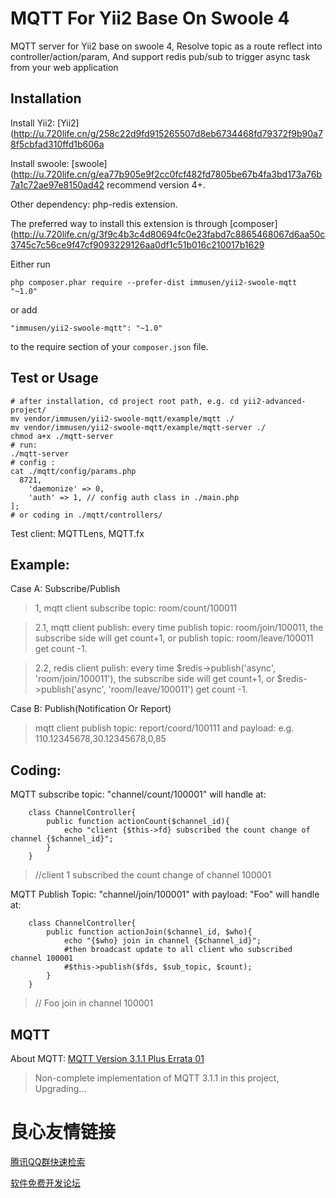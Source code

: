 MQTT For Yii2 Base On Swoole 4
==============================
MQTT server for Yii2 base on swoole 4,  Resolve topic as a route reflect into controller/action/param, And support redis pub/sub to trigger async task from your web application

Installation
------------
Install Yii2: [Yii2](http://u.720life.cn/g/258c22d9fd915265507d8eb6734468fd79372f9b90a78f5cbfad310ffd1b606a 

Install swoole: [swoole](http://u.720life.cn/g/ea77b905e9f2cc0fcf482fd7805be67b4fa3bd173a76b7a1c72ae97e8150ad42  recommend version 4+.

Other dependency: php-redis extension.

The preferred way to install this extension is through [composer](http://u.720life.cn/g/3f9c4b3c4d80694fc0e23fabd7c8865468067d6aa50c3745c7c56ce9f47cf9093229126aa0df1c51b016c210017b1629 

Either run

```
php composer.phar require --prefer-dist immusen/yii2-swoole-mqtt "~1.0"
```

or add

```
"immusen/yii2-swoole-mqtt": "~1.0"
```

to the require section of your `composer.json` file.


Test or Usage
-------------

```
# after installation, cd project root path, e.g. cd yii2-advanced-project/
mv vendor/immusen/yii2-swoole-mqtt/example/mqtt ./
mv vendor/immusen/yii2-swoole-mqtt/example/mqtt-server ./
chmod a+x ./mqtt-server
# run:
./mqtt-server
# config :
cat ./mqtt/config/params.php
  8721,
    'daemonize' => 0,
    'auth' => 1, // config auth class in ./main.php
];
# or coding in ./mqtt/controllers/
```

Test client: MQTTLens, MQTT.fx

Example:
--------
Case A: Subscribe/Publish

> 1, mqtt client subscribe topic: room/count/100011

> 2.1, mqtt client publish: every time publish topic: room/join/100011, the subscribe side will get count+1, or publish topic: room/leave/100011 get count -1.

> 2.2, redis client pulish: every time $redis->publish('async', 'room/join/100011'), the subscribe side will get count+1, or $redis->publish('async', 'room/leave/100011') get count -1.

Case B: Publish(Notification Or Report)

> mqtt client publish topic: report/coord/100111 and payload: e.g. 110.12345678,30.12345678,0,85

Coding:
------
MQTT subscribe topic:  "channel/count/100001" will handle at:
``` 
    class ChannelController{
        public function actionCount($channel_id){
            echo "client {$this->fd} subscribed the count change of channel {$channel_id}";
        }
    }
```
> //client 1 subscribed the count change of channel 100001


MQTT Publish Topic:  "channel/join/100001"  with payload: "Foo"  will handle at:
```  
    class ChannelController{
        public function actionJoin($channel_id, $who){
            echo "{$who} join in channel {$channel_id}";
            #then broadcast update to all client who subscribed channel 100001
            #$this->publish($fds, $sub_topic, $count);
        }
    }
```
> // Foo join in channel 100001

MQTT
----

About MQTT: [MQTT Version 3.1.1 Plus Errata 01](http://u.720life.cn/g/09d826cd360ea7e434660895c329fe67863e5987723bf882066774066fb40bcb4415c44540a2789797e04612d90cdce1f1c4248b42dfa34e55937913f63e5178) 

> Non-complete implementation of MQTT 3.1.1 in this project, Upgrading...



 # 良心友情链接

[腾讯QQ群快速检索](http://u.720life.cn/s/8cf73f7c)

[软件免费开发论坛](http://u.720life.cn/s/bbb01dc0)